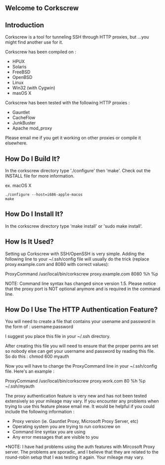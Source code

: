 Welcome to Corkscrew
--------------------

Introduction
------------
Corkscrew is a tool for tunneling SSH through HTTP proxies, but
...you might find another use for it.

Corkscrew has been compiled on :
 * HPUX 
 * Solaris
 * FreeBSD
 * OpenBSD
 * Linux
 * Win32 (with Cygwin)
 * masOS X

Corkscrew has been tested with the following HTTP proxies :
 * Gauntlet
 * CacheFlow
 * JunkBuster
 * Apache mod_proxy

Please email me if you get it working on other proxies or compile
it elsewhere.


How Do I Build It?
------------------
In the corkscrew directory type './configure' then 'make'.  Check
out the INSTALL file for more information.

ex. macOS X
```
./configure --host=i686-apple-macos
make
```

How Do I Install It?
--------------------
In the corkscrew directory type 'make install' or 'sudo make install'.


How Is It Used?
---------------
Setting up Corkscrew with SSH/OpenSSH is very simple.  Adding
the following line to your ~/.ssh/config file will usually do
the trick (replace proxy.example.com and 8080 with correct values):

ProxyCommand /usr/local/bin/corkscrew proxy.example.com 8080 %h %p

NOTE: Command line syntax has changed since version 1.5.  Please
notice that the proxy port is NOT optional anymore and is required
in the command line.


How Do I Use The HTTP Authentication Feature?
---------------------------------------------
You will need to create a file that contains your usename and password
in the form of :
username:password

I suggest you place this file in your ~/.ssh directory.

After creating this file you will need to ensure that the proper perms
are set so nobody else can get your username and password by reading
this file.  So do this :
chmod 600 myauth

Now you will have to change the ProxyCommand line in your ~/.ssh/config
file.  Here's an example :

ProxyCommand /usr/local/bin/corkscrew proxy.work.com 80 %h %p ~/.ssh/myauth

The proxy authentication feature is very new and has not been tested
extensively so your mileage may vary.  If you encounter any problems
when trying to use this feature please email me.  It would be helpful
if you could include the following information :
- Proxy version (ie. Gauntlet Proxy, Microsoft Proxy Server, etc)
- Operating system you are trying to run corkscrew on
- Command line syntax you are using
- Any error messages that are visible to you

*NOTE: I have had problems using the auth features with Mircosoft Proxy
 server.  The problems are sporadic, and I believe that they are related
 to the round-robin setup that I was testing it again.  Your mileage may
 vary.
 
